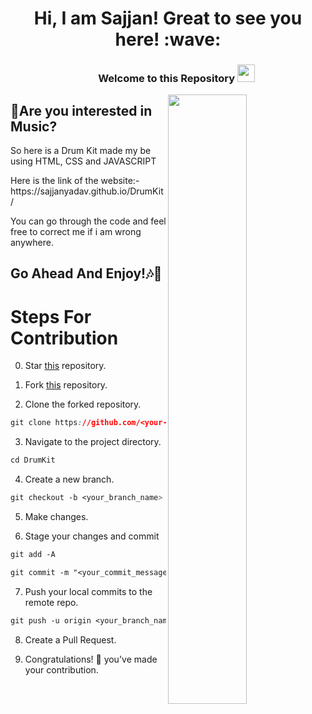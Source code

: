 <h1 align="center"> Hi, I am Sajjan! Great to see you here! :wave: </h1>

<h3 align="center">
  &nbsp;&nbsp;&nbsp;&nbsp;&nbsp;&nbsp;&nbsp;Welcome to this Repository
  <img src="https://media.giphy.com/media/hvRJCLFzcasrR4ia7z/giphy.gif" width="28">
</h3>

<div>
<img width="50%"  align="right" src="https://m.media-amazon.com/images/I/811TDVbXQ4L._SL1500_.jpg">
</div>

<h2>🎵Are you interested in Music?</h2>
<p>So here is a Drum Kit made my be using HTML, CSS and JAVASCRIPT</p>

<p>Here is the link of the website:- https://sajjanyadav.github.io/DrumKit/</p>

<p>You can go through the code and feel free to correct me if i am wrong anywhere.</p>

<h2>Go Ahead And Enjoy!🎶🎹</h2>

# Steps For Contribution

0. Star <a href="https://github.com/SajjanYadav/DrumKit" title="this">this</a> repository.

1. Fork <a href="https://github.com/SajjanYadav/DrumKit" title="this">this</a> repository.

2. Clone the forked repository.
```css
git clone https://github.com/<your-github-username>/DrumKit
```
  
3. Navigate to the project directory.
```py
cd DrumKit
```

4. Create a new branch.
```css
git checkout -b <your_branch_name>
```

5. Make changes.

6. Stage your changes and commit
```css
git add -A

git commit -m "<your_commit_message>"
```

7. Push your local commits to the remote repo.
```css
git push -u origin <your_branch_name>
```

8. Create a Pull Request.

9. Congratulations! 🎉 you've made your contribution.



